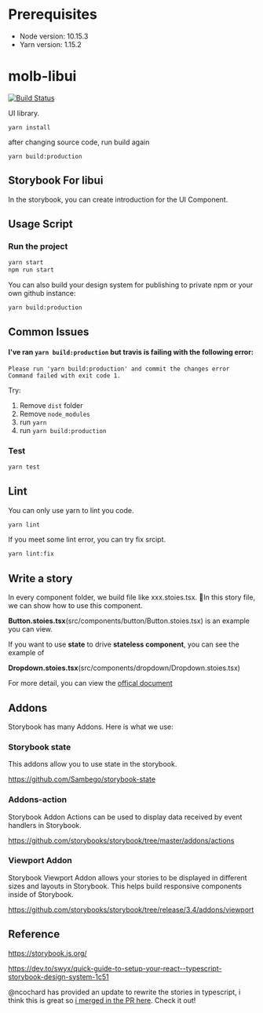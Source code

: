 # Prerequisites
* Node version: 10.15.3
* Yarn version: 1.15.2


# molb-libui

[![Build Status](https://travis-ci.com/gdsace/molb-libui.svg?branch=master)](https://travis-ci.com/gdsace/molb-libui)

UI library.

```
yarn install
```

after changing source code, run build again
```
yarn build:production
```

## Storybook For libui

In the storybook, you can create introduction for the UI Component.

## Usage Script

### Run the project

```bash
yarn start
npm run start
```

You can also build your design system for publishing to private npm or your own github instance:

```bash
yarn build:production
```

## Common Issues

#### I've ran `yarn build:production` but travis is failing with the following error:
`Please run 'yarn build:production' and commit the changes error Command failed with exit code 1.`

Try:
1. Remove `dist` folder
2. Remove `node_modules`
3. run `yarn`
4. run `yarn build:production`

### Test

```bash
yarn test
```

## Lint

You can only use yarn to lint you code.

```bash
yarn lint
```

If you meet some lint error, you can try fix srcipt.

```bash
yarn lint:fix
```

## Write a story

In every component folder, we build file like xxx.stoies.tsx. In this story file, we can show how to use this component.

**Button.stoies.tsx**(src/components/button/Button.stoies.tsx) is an example you can view.

If you want to use **state** to drive **stateless component**, you can see the example of

**Dropdown.stoies.tsx**(src/components/dropdown/Dropdown.stoies.tsx)

For more detail, you can view the [offical document](https://storybook.js.org/basics/guide-react/)

## Addons

Storybook has many Addons. Here is what we use:

### Storybook state

This addons allow you to use state in the storybook.

https://github.com/Sambego/storybook-state

### Addons-action

Storybook Addon Actions can be used to display data received by event handlers in Storybook.

https://github.com/storybooks/storybook/tree/master/addons/actions

### Viewport Addon

Storybook Viewport Addon allows your stories to be displayed in different sizes and layouts in Storybook. This helps build responsive components inside of Storybook.

https://github.com/storybooks/storybook/tree/release/3.4/addons/viewport

## Reference

https://storybook.js.org/

https://dev.to/swyx/quick-guide-to-setup-your-react--typescript-storybook-design-system-1c51

@ncochard has provided an update to rewrite the stories in typescript, i think this is great so [i merged in the PR here](https://github.com/sw-yx/react-typescript-storybook-starter/pull/1). Check it out!

